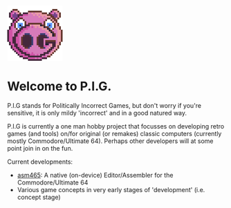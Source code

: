 ![logo](images/PigLogo.png)
# Welcome to P.I.G.
P.I.G stands for Politically Incorrect Games, but don't worry if you're sensitive, it is only mildy 'incorrect' and in a good natured way.

P.I.G is currently a one man hobby project that focusses on developing retro games (and tools) on/for original (or remakes) classic computers (currently mostly Commodore/Ultimate 64). Perhaps other developers will at some point join in on the fun.

Current developments:
* [asm465](https://github.com/pig-games/asm465): A native (on-device) Editor/Assembler for the Commodore/Ultimate 64
* Various game concepts in very early stages of 'development' (i.e. concept stage)
